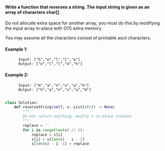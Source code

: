 #### Write a function that reverses a string. The input string is given as an array of characters char[].

Do not allocate extra space for another array, you must do this by modifying the input array in-place with O(1) extra memory.

You may assume all the characters consist of printable ascii characters.

 

#### Example 1:

          Input: ["h","e","l","l","o"]
          Output: ["o","l","l","e","h"]

#### Example 2:

          Input: ["H","a","n","n","a","h"]
          Output: ["h","a","n","n","a","H"]


```python

class Solution:
    def reverseString(self, s: List[str]) -> None:
        """
        Do not return anything, modify s in-place instead.
        """
        replace = ''
        for i in range(len(s) // 2):
            replace = s[i]
            s[i] = s[len(s) - i - 1]
            s[len(s) - i -1] = replace
            
        
        
